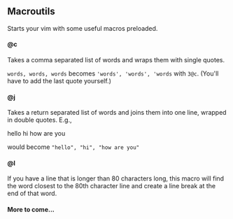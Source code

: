 ## Macroutils

Starts your vim with some useful macros preloaded.


#### @c

Takes a comma separated list of words and wraps them with single quotes.

`words, words, words` becomes `'words', 'words', 'words` with `3@c`.  (You'll have to add the last quote yourself.)


#### @j

Takes a return separated list of words and joins them into one line, wrapped in double quotes.  E.g.,

hello
hi
how are you

would become `"hello", "hi", "how are you"`


#### @l

If you have a line that is longer than 80 characters long, this macro will find the word closest to the 80th character line and create a line break at the end of that word.


#### More to come...
